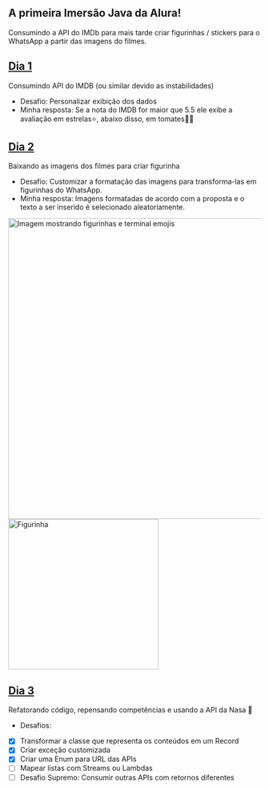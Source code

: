 ## A primeira Imersão Java da Alura!

Consumindo a API do IMDb para mais tarde criar figurinhas / stickers para o WhatsApp a partir das imagens do filmes.


## [Dia 1](https://github.com/git-jr/sticker-doxo-alura/tree/7e8fa690883302f7433abe4d1191aae77580ddf6)
Consumindo API do IMDB (ou similar devido as instabilidades)
- Desafio: Personalizar exibição dos dados
- Minha resposta: Se a nota do IMDB for maior que 5.5 ele exibe a avaliação em estrelas⭐, abaixo disso, em tomates🍅👀

## [Dia 2](https://github.com/git-jr/sticker-doxo-alura/tree/46b21bf1d1e23be49ca87e22d8b9318e094f3b1b)
Baixando as imagens dos filmes para criar figurinha
- Desafio: Customizar a formatação das imagens para transforma-las em figurinhas do WhatsApp.
- Minha resposta: Imagens formatadas de acordo com a proposta e o texto a ser inserido é selecionado aleatoriamente.

<img src="https://pbs.twimg.com/media/FYEsk0RWYAAvf4w?format=jpg&name=medium" alt="Imagem mostrando figurinhas e terminal emojis" width="600">
<img src="https://pbs.twimg.com/media/FYEs1d0XEAQrR_O?format=png&name=small" alt="Figurinha" width="300">



## [Dia 3](https://github.com/git-jr/sticker-doxo-alura/tree/29d46861600c5a9bb9a82cc2fa909ca36972e4a0)
Refatorando código, repensando competências e usando a API da Nasa 🚀
- Desafios:
- [x] Transformar a classe que representa os conteúdos em um Record
- [x] Criar exceção customizada
- [x] Criar uma Enum para URL das APIs
- [ ] Mapear listas com  Streams ou Lambdas
- [ ] Desafio Supremo: Consumir outras APIs com retornos diferentes

